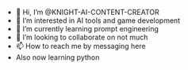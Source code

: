 - 👋 Hi, I’m @KNIGHT-AI-CONTENT-CREATOR
- 👀 I’m interested in AI tools and game development
- 🌱 I’m currently learning prompt engineering
- 💞️ I’m looking to collaborate on not much
- 📫 How to reach me by messaging here
- Also now learning python 

<!---
KNIGHT-AI-CONTENT-CREATOR/KNIGHT-AI-CONTENT-CREATOR is a ✨ special ✨ repository because its `README.md` (this file) appears on your GitHub profile.
You can click the Preview link to take a look at your changes.
--->
